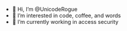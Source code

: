 - 👋 Hi, I’m @UnicodeRogue
- 👀 I’m interested in code, coffee, and words
- 🌱 I’m currently working in access security

<!---
UnicodeRogue/UnicodeRogue is a ✨ special ✨ repository because its `README.md` (this file) appears on your GitHub profile.
You can click the Preview link to take a look at your changes.
--->

